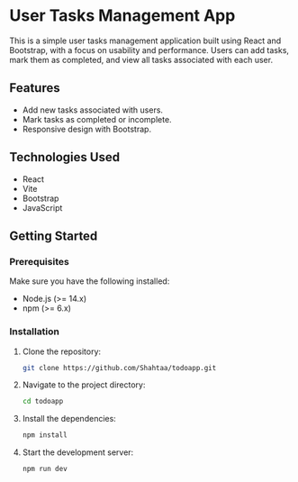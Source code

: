 # User Tasks Management App

This is a simple user tasks management application built using React and Bootstrap, with a focus on usability and performance. Users can add tasks, mark them as completed, and view all tasks associated with each user.

## Features

- Add new tasks associated with users.
- Mark tasks as completed or incomplete.
- Responsive design with Bootstrap.

## Technologies Used

- React
- Vite
- Bootstrap
- JavaScript

## Getting Started

### Prerequisites

Make sure you have the following installed:

- Node.js (>= 14.x)
- npm (>= 6.x)

### Installation

1. Clone the repository:

   ```bash
   git clone https://github.com/Shahtaa/todoapp.git
   ```

2. Navigate to the project directory:

   ```bash
   cd todoapp
   ```

3. Install the dependencies:

   ```bash
   npm install
   ```

4. Start the development server:

   ```bash
   npm run dev
   ```
